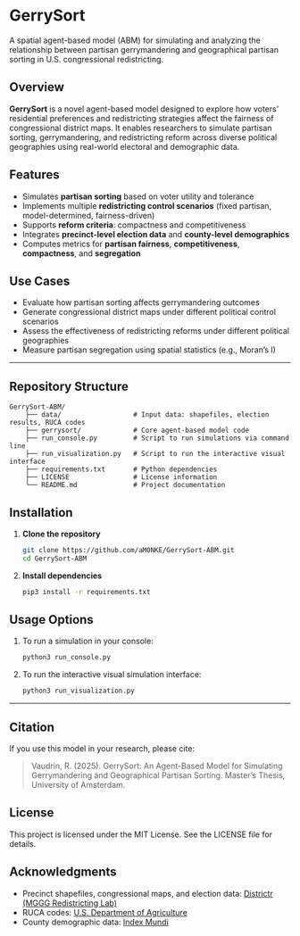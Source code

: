 # GerrySort
A spatial agent-based model (ABM) for simulating and analyzing the relationship between partisan gerrymandering and geographical partisan sorting in U.S. congressional redistricting.

## Overview  
**GerrySort** is a novel agent-based model designed to explore how voters' residential preferences and redistricting strategies affect the fairness of congressional district maps. It enables researchers to simulate partisan sorting, gerrymandering, and redistricting reform across diverse political geographies using real-world electoral and demographic data.

## Features  
- Simulates **partisan sorting** based on voter utility and tolerance  
- Implements multiple **redistricting control scenarios** (fixed partisan, model-determined, fairness-driven)   
- Supports **reform criteria**: compactness and competitiveness  
- Integrates **precinct-level election data** and **county-level demographics**  
- Computes metrics for **partisan fairness**, **competitiveness**, **compactness**, and **segregation**  

## Use Cases  
- Evaluate how partisan sorting affects gerrymandering outcomes  
- Generate congressional district maps under different political control scenarios 
- Assess the effectiveness of redistricting reforms under different political geographies  
- Measure partisan segregation using spatial statistics (e.g., Moran’s I)  

---

## Repository Structure 
<pre lang="markdown">
<code>GerrySort-ABM/ 
    ├── data/                  # Input data: shapefiles, election results, RUCA codes
    ├── gerrysort/             # Core agent-based model code
    ├── run_console.py         # Script to run simulations via command line
    ├── run_visualization.py   # Script to run the interactive visual interface
    ├── requirements.txt       # Python dependencies
    ├── LICENSE                # License information
    └── README.md              # Project documentation
</code></pre>

## Installation  
1. **Clone the repository**
   ```bash
   git clone https://github.com/aM0NKE/GerrySort-ABM.git
   cd GerrySort-ABM
   ```

2. **Install dependencies**
    ```bash
    pip3 install -r requirements.txt
    ```

## Usage Options  
1. To run a simulation in your console:
    ```bash
    python3 run_console.py
    ```

2. To run the interactive visual simulation interface:
    ```bash
    python3 run_visualization.py
    ```
---

## Citation
If you use this model in your research, please cite:
> Vaudrin, R. (2025). GerrySort: An Agent-Based Model for Simulating Gerrymandering and Geographical Partisan Sorting. Master’s Thesis, University of Amsterdam.

## License
This project is licensed under the MIT License. See the LICENSE file for details.

## Acknowledgments
- Precinct shapefiles, congressional maps, and election data: [Districtr (MGGG Redistricting Lab)](https://districtr.org)
- RUCA codes: [U.S. Department of Agriculture](https://www.ers.usda.gov/data-products/rural-urban-commuting-area-codes)
- County demographic data: [Index Mundi](https://www.indexmundi.com/facts/united-states/quick-facts/all-states/)